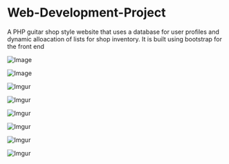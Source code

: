 # Web-Development-Project

A PHP guitar shop style website that uses a database for user profiles and dynamic alloacation of lists for shop inventory. 
It is built using bootstrap for the front end

![Image](https://i.imgur.com/lYbMtcC.jpg)

![Image](https://i.imgur.com/ZtdxiFZ.png)

![Imgur](https://i.imgur.com/SYVC9Mk.png)

![Imgur](https://i.imgur.com/X46rblo.png)

![Imgur](https://i.imgur.com/GMUWsGA.png)

![Imgur](https://i.imgur.com/9BHkImW.png)

![Imgur](https://i.imgur.com/ps6vmSd.png)

![Imgur](https://i.imgur.com/ezi5cXS.png)
